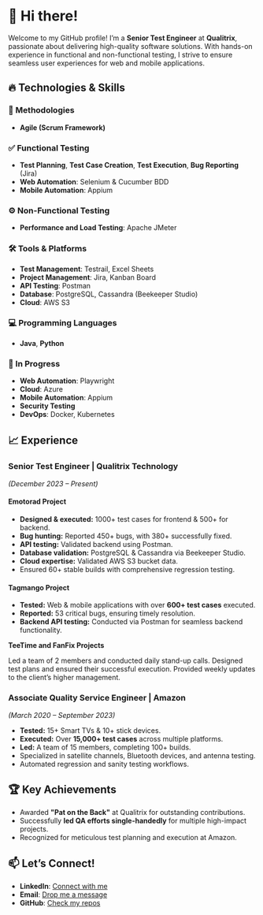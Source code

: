 # 👋 Hi there!  

Welcome to my GitHub profile! I’m a **Senior Test Engineer** at **Qualitrix**, passionate about delivering high-quality software solutions. With hands-on experience in functional and non-functional testing, I strive to ensure seamless user experiences for web and mobile applications.

## 🔥 Technologies & Skills

### 📜 Methodologies  
- **Agile (Scrum Framework)**

### ✅ Functional Testing  
- **Test Planning**, **Test Case Creation**, **Test Execution**, **Bug Reporting** (Jira)  
- **Web Automation**: Selenium & Cucumber BDD  
- **Mobile Automation**: Appium  

### ⚙️ Non-Functional Testing  
- **Performance and Load Testing**: Apache JMeter  

### 🛠️ Tools & Platforms  
- **Test Management**: Testrail, Excel Sheets  
- **Project Management**: Jira, Kanban Board  
- **API Testing**: Postman  
- **Database**: PostgreSQL, Cassandra (Beekeeper Studio)  
- **Cloud**: AWS S3  

### 💻 Programming Languages  
- **Java**, **Python**  

### 🚀 In Progress  
- **Web Automation**: Playwright  
- **Cloud**: Azure  
- **Mobile Automation**: Appium  
- **Security Testing**  
- **DevOps**: Docker, Kubernetes  

## 📈 Experience

### Senior Test Engineer | Qualitrix Technology  
*(December 2023 – Present)*  

#### Emotorad Project  
- **Designed & executed:** 1000+ test cases for frontend & 500+ for backend.  
- **Bug hunting:** Reported 450+ bugs, with 380+ successfully fixed.  
- **API testing:** Validated backend using Postman.  
- **Database validation:** PostgreSQL & Cassandra via Beekeeper Studio.  
- **Cloud expertise:** Validated AWS S3 bucket data.  
- Ensured 60+ stable builds with comprehensive regression testing.  

#### Tagmango Project  
- **Tested:** Web & mobile applications with over **600+ test cases** executed.  
- **Reported:** 53 critical bugs, ensuring timely resolution.  
- **Backend API testing:** Conducted via Postman for seamless backend functionality.  

**TeeTime and FanFix Projects**

Led a team of 2 members and conducted daily stand-up calls.
Designed test plans and ensured their successful execution.
Provided weekly updates to the client’s higher management.


### Associate Quality Service Engineer | Amazon  
*(March 2020 – September 2023)*  

- **Tested:** 15+ Smart TVs & 10+ stick devices.  
- **Executed:** Over **15,000+ test cases** across multiple platforms.  
- **Led:** A team of 15 members, completing 100+ builds.  
- Specialized in satellite channels, Bluetooth devices, and antenna testing.  
- Automated regression and sanity testing workflows.  

## 🏆 Key Achievements  
- Awarded **"Pat on the Back"** at Qualitrix for outstanding contributions.  
- Successfully **led QA efforts single-handedly** for multiple high-impact projects.  
- Recognized for meticulous test planning and execution at Amazon.  

## 📫 Let’s Connect!  
- **LinkedIn**: [Connect with me](https://www.linkedin.com/in/karthikeyankofficial)  
- **Email**: [Drop me a message](mailto:karthikeyankumaran4@example.com)  
- **GitHub**: [Check my repos](https://www.github.com/karthikeyank4)  
